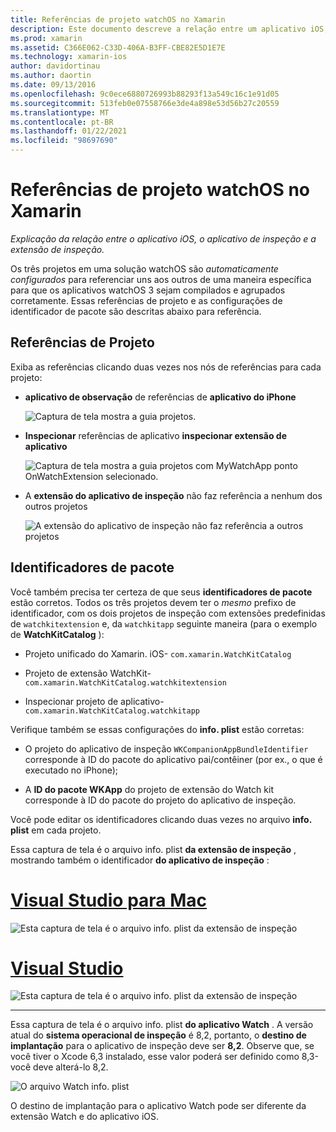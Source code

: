 ```yaml
---
title: Referências de projeto watchOS no Xamarin
description: Este documento descreve a relação entre um aplicativo iOS, um aplicativo de inspeção e uma extensão de aplicativo de inspeção. Ele aborda referências de projeto e identificadores de pacote.
ms.prod: xamarin
ms.assetid: C366E062-C33D-406A-B3FF-CBE82E5D1E7E
ms.technology: xamarin-ios
author: davidortinau
ms.author: daortin
ms.date: 09/13/2016
ms.openlocfilehash: 9c0ece6880726993b88293f13a549c16c1e91d05
ms.sourcegitcommit: 513feb0e07558766e3de4a898e53d56b27c20559
ms.translationtype: MT
ms.contentlocale: pt-BR
ms.lasthandoff: 01/22/2021
ms.locfileid: "98697690"
---
```

# <a name="watchos-project-references-in-xamarin"></a>Referências de projeto watchOS no Xamarin

_Explicação da relação entre o aplicativo iOS, o aplicativo de inspeção e a extensão de inspeção._

Os três projetos em uma solução watchOS são *automaticamente configurados* para referenciar uns aos outros de uma maneira específica para que os aplicativos watchOS 3 sejam compilados e agrupados corretamente. Essas referências de projeto e as configurações de identificador de pacote são descritas abaixo para referência.

## <a name="project-references"></a>Referências de Projeto

Exiba as referências clicando duas vezes nos nós de referências para cada projeto:

- **aplicativo de observação** de referências de **aplicativo do iPhone**

  ![Captura de tela mostra a guia projetos.](project-references-images/catalog-reference1.png)

- **Inspecionar** referências de aplicativo **inspecionar extensão de aplicativo**

  ![Captura de tela mostra a guia projetos com MyWatchApp ponto OnWatchExtension selecionado.](project-references-images/catalog-reference2.png)

- A **extensão do aplicativo de inspeção** não faz referência a nenhum dos outros projetos

  ![A extensão do aplicativo de inspeção não faz referência a outros projetos](project-references-images/catalog-reference3.png)

## <a name="bundle-identifiers"></a>Identificadores de pacote

Você também precisa ter certeza de que seus **identificadores de pacote** estão corretos.
Todos os três projetos devem ter o *mesmo* prefixo de identificador, com os dois projetos de inspeção com extensões predefinidas de `watchkitextension` e, da `watchkitapp` seguinte maneira (para o exemplo de **WatchKitCatalog** ):

- Projeto unificado do Xamarin. iOS- `com.xamarin.WatchKitCatalog`

- Projeto de extensão WatchKit- `com.xamarin.WatchKitCatalog.watchkitextension`

- Inspecionar projeto de aplicativo- `com.xamarin.WatchKitCatalog.watchkitapp`

Verifique também se essas configurações do **info. plist** estão corretas:

- O projeto do aplicativo de inspeção `WKCompanionAppBundleIdentifier` corresponde à ID do pacote do aplicativo pai/contêiner (por ex., o que é executado no iPhone);

- A **ID do pacote WKApp** do projeto de extensão do Watch kit corresponde à ID do pacote do projeto do aplicativo de inspeção.

Você pode editar os identificadores clicando duas vezes no arquivo **info. plist** em cada projeto.

Essa captura de tela é o arquivo info. plist **da extensão de inspeção** , mostrando também o identificador **do aplicativo de inspeção** :

# <a name="visual-studio-for-mac"></a>[Visual Studio para Mac](#tab/macos)

![Esta captura de tela é o arquivo info. plist da extensão de inspeção](project-references-images/infoplist-extension.png)

# <a name="visual-studio"></a>[Visual Studio](#tab/windows)

![Esta captura de tela é o arquivo info. plist da extensão de inspeção](project-references-images/infoplist-extension-vs.png)

-----

Essa captura de tela é o arquivo info. plist **do aplicativo Watch** .
A versão atual do **sistema operacional de inspeção** é 8,2, portanto, o **destino de implantação** para o aplicativo de inspeção deve ser **8,2**. Observe que, se você tiver o Xcode 6,3 instalado, esse valor poderá ser definido como 8,3-você deve alterá-lo 8,2.

![O arquivo Watch info. plist](project-references-images/infoplist-watchapp.png)

O destino de implantação para o aplicativo Watch pode ser diferente da extensão Watch e do aplicativo iOS.
